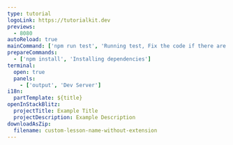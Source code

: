 ```yaml
---
type: tutorial
logoLink: https://tutorialkit.dev
previews:
  - 8080
autoReload: true
mainCommand: ['npm run test', 'Running test, Fix the code if there are errrors']
prepareCommands:
  - ['npm install', 'Installing dependencies']
terminal:
  open: true
  panels:
    - ['output', 'Dev Server']
i18n:
  partTemplate: ${title}
openInStackBlitz:
  projectTitle: Example Title
  projectDescription: Example Description
downloadAsZip:
  filename: custom-lesson-name-without-extension
---
```

